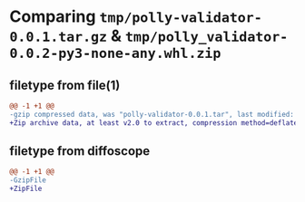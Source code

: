 # Comparing `tmp/polly-validator-0.0.1.tar.gz` & `tmp/polly_validator-0.0.2-py3-none-any.whl.zip`

## filetype from file(1)

```diff
@@ -1 +1 @@
-gzip compressed data, was "polly-validator-0.0.1.tar", last modified: Wed Feb  1 13:27:25 2023, max compression
+Zip archive data, at least v2.0 to extract, compression method=deflate
```

## filetype from diffoscope

```diff
@@ -1 +1 @@
-GzipFile
+ZipFile
```

